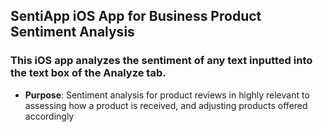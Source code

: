 
## **SentiApp iOS App for Business Product Sentiment Analysis**
### This iOS app analyzes the sentiment of any text inputted into the text box of the Analyze tab.
- **Purpose**: Sentiment analysis for product reviews in highly relevant to assessing how a product is received, and adjusting products offered accordingly
